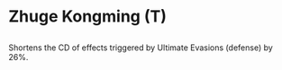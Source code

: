 # Zhuge Kongming (T)

## 

Shortens the CD of effects triggered by Ultimate Evasions (defense) by 26%.